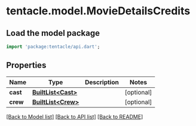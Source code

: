# tentacle.model.MovieDetailsCredits

## Load the model package
```dart
import 'package:tentacle/api.dart';
```

## Properties
Name | Type | Description | Notes
------------ | ------------- | ------------- | -------------
**cast** | [**BuiltList&lt;Cast&gt;**](Cast.md) |  | [optional] 
**crew** | [**BuiltList&lt;Crew&gt;**](Crew.md) |  | [optional] 

[[Back to Model list]](../README.md#documentation-for-models) [[Back to API list]](../README.md#documentation-for-api-endpoints) [[Back to README]](../README.md)


